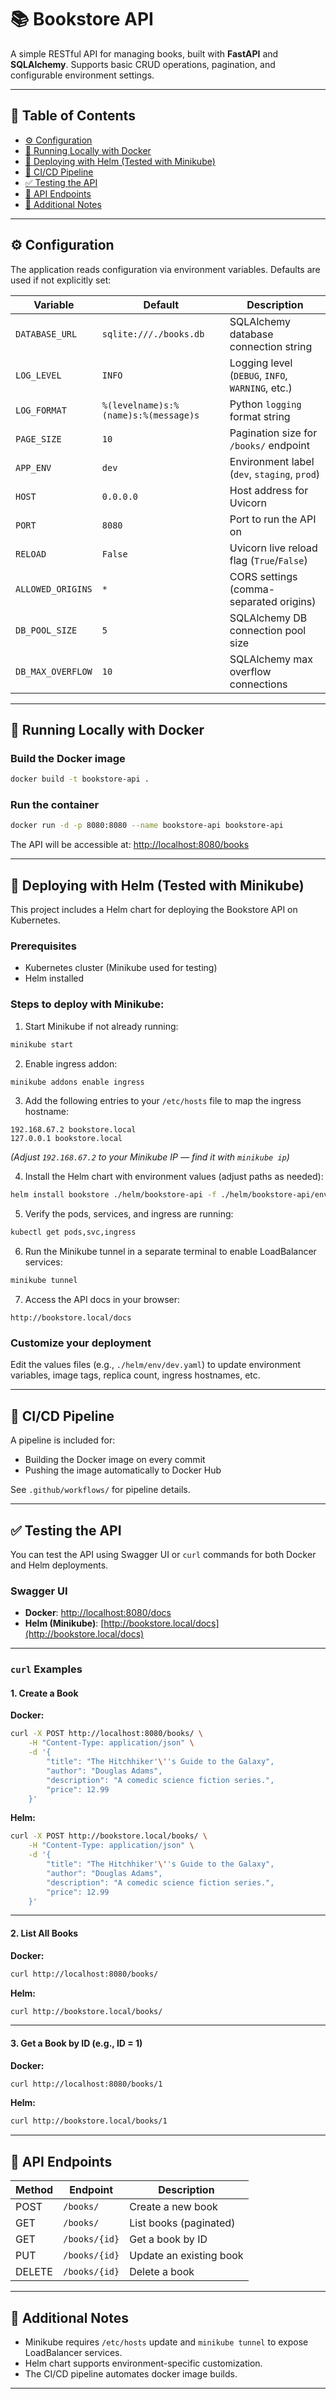 # 📚 Bookstore API

A simple RESTful API for managing books, built with **FastAPI** and **SQLAlchemy**. Supports basic CRUD operations, pagination, and configurable environment settings.

---

## 📑 Table of Contents

- [⚙️ Configuration](#️-configuration)
- [🐳 Running Locally with Docker](#-running-locally-with-docker)
- [🎯 Deploying with Helm (Tested with Minikube)](#-deploying-with-helm-tested-with-minikube)
- [🚀 CI/CD Pipeline](#-cicd-pipeline)
- [✅ Testing the API](#-testing-the-api)
- [🧾 API Endpoints](#-api-endpoints)
- [📝 Additional Notes](#-additional-notes)

---

## ⚙️ Configuration

The application reads configuration via environment variables. Defaults are used if not explicitly set:

| Variable          | Default                                  | Description                                                      |
|-------------------|------------------------------------------|------------------------------------------------------------------|
| `DATABASE_URL`    | `sqlite:///./books.db`                   | SQLAlchemy database connection string                            |
| `LOG_LEVEL`       | `INFO`                                   | Logging level (`DEBUG`, `INFO`, `WARNING`, etc.)                 |
| `LOG_FORMAT`      | `%(levelname)s:%(name)s:%(message)s`     | Python `logging` format string                                   |
| `PAGE_SIZE`       | `10`                                     | Pagination size for `/books/` endpoint                           |
| `APP_ENV`         | `dev`                                    | Environment label (`dev`, `staging`, `prod`)                     |
| `HOST`            | `0.0.0.0`                                | Host address for Uvicorn                                         |
| `PORT`            | `8080`                                   | Port to run the API on                                           |
| `RELOAD`          | `False`                                  | Uvicorn live reload flag (`True`/`False`)                        |
| `ALLOWED_ORIGINS` | `*`                                      | CORS settings (comma-separated origins)                          |
| `DB_POOL_SIZE`    | `5`                                      | SQLAlchemy DB connection pool size                               |
| `DB_MAX_OVERFLOW` | `10`                                     | SQLAlchemy max overflow connections                              |

---

## 🐳 Running Locally with Docker

### Build the Docker image

```bash
docker build -t bookstore-api .
```

### Run the container

```bash
docker run -d -p 8080:8080 --name bookstore-api bookstore-api
```

The API will be accessible at: [http://localhost:8080/books](http://localhost:8080/books)

---

## 🎯 Deploying with Helm (Tested with Minikube)

This project includes a Helm chart for deploying the Bookstore API on Kubernetes.

### Prerequisites

- Kubernetes cluster (Minikube used for testing)
- Helm installed

### Steps to deploy with Minikube:

1. Start Minikube if not already running:

```bash
minikube start
```

2. Enable ingress addon:

```bash
minikube addons enable ingress
```

3. Add the following entries to your `/etc/hosts` file to map the ingress hostname:

```
192.168.67.2 bookstore.local
127.0.0.1 bookstore.local
```

*(Adjust `192.168.67.2` to your Minikube IP — find it with `minikube ip`)*

4. Install the Helm chart with environment values (adjust paths as needed):

```bash
helm install bookstore ./helm/bookstore-api -f ./helm/bookstore-api/env/dev.yaml
```

5. Verify the pods, services, and ingress are running:

```bash
kubectl get pods,svc,ingress
```

6. Run the Minikube tunnel in a separate terminal to enable LoadBalancer services:

```bash
minikube tunnel
```

7. Access the API docs in your browser:

```
http://bookstore.local/docs
```

### Customize your deployment

Edit the values files (e.g., `./helm/env/dev.yaml`) to update environment variables, image tags, replica count, ingress hostnames, etc.

---

## 🚀 CI/CD Pipeline

A pipeline is included for:

- Building the Docker image on every commit
- Pushing the image automatically to Docker Hub

See `.github/workflows/` for pipeline details.

---

## ✅ Testing the API

You can test the API using Swagger UI or `curl` commands for both Docker and Helm deployments.

### Swagger UI

- **Docker**: [http://localhost:8080/docs](http://localhost:8080/docs)
- **Helm (Minikube)**: [http://bookstore.local/docs](http://bookstore.local/docs)

---

### `curl` Examples

#### 1. Create a Book

**Docker:**

```bash
curl -X POST http://localhost:8080/books/ \
    -H "Content-Type: application/json" \
    -d '{
        "title": "The Hitchhiker'\''s Guide to the Galaxy",
        "author": "Douglas Adams",
        "description": "A comedic science fiction series.",
        "price": 12.99
    }'
```

**Helm:**

```bash
curl -X POST http://bookstore.local/books/ \
    -H "Content-Type: application/json" \
    -d '{
        "title": "The Hitchhiker'\''s Guide to the Galaxy",
        "author": "Douglas Adams",
        "description": "A comedic science fiction series.",
        "price": 12.99
    }'
```

---

#### 2. List All Books

**Docker:**

```bash
curl http://localhost:8080/books/
```

**Helm:**

```bash
curl http://bookstore.local/books/
```

---

#### 3. Get a Book by ID (e.g., ID = 1)

**Docker:**

```bash
curl http://localhost:8080/books/1
```

**Helm:**

```bash
curl http://bookstore.local/books/1
```

---

## 🧾 API Endpoints

| Method | Endpoint          | Description              |
|--------|-------------------|--------------------------|
| POST   | `/books/`         | Create a new book        |
| GET    | `/books/`         | List books (paginated)   |
| GET    | `/books/{id}`     | Get a book by ID         |
| PUT    | `/books/{id}`     | Update an existing book  |
| DELETE | `/books/{id}`     | Delete a book            |

---

## 📝 Additional Notes

- Minikube requires `/etc/hosts` update and `minikube tunnel` to expose LoadBalancer services.
- Helm chart supports environment-specific customization.
- The CI/CD pipeline automates docker image builds.

---
